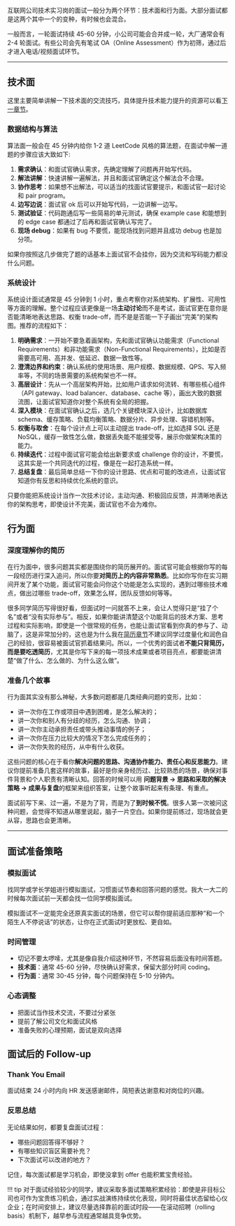 互联网公司技术实习岗的面试一般分为两个环节：技术面和行为面。大部分面试都是这两个其中一个的变种，有时候也会混合。

一般而言，一轮面试持续 45-60 分钟，小公司可能会合并成一轮，大厂通常会有 2-4 轮面试。有些公司会先有笔试 OA（Online Assessment）作为初筛，通过后才进入电话/视频面试环节。

---

## 技术面

这里主要简单讲解一下技术面的交流技巧，具体提升技术能力提升的资源可以看<a href="programming.html">下一章节</a>。

### 数据结构与算法

算法面一般会在 45 分钟内给你 1-2 道 LeetCode 风格的算法题，在面试中解一道题的步骤应该大致如下:

1. **需求确认**：和面试官确认需求，先确定理解了问题再开始写代码。
2. **解法讲解**：快速讲解一遍解法，并且和面试官确定这个解法合不合理。
3. **协作思考**：如果想不出解法，可以适当的找面试官要提示，和面试官一起讨论和 pair program。
4. **边写边说**：面试官 ok 后可以开始写代码，一边讲解一边写。
5. **测试验证**：代码跑通后写一些简易的单元测试，确保 example case 和能想到的 edge case 都通过了后再和面试官确认写完了。
6. **现场 debug**：如果有 bug 不要慌，能现场找到问题并且成功 debug 也是加分项。

如果你按照这几步做完了题的话基本上面试官不会挂你，因为交流和写码能力都没什么问题。

### 系统设计

系统设计面试通常是 45 分钟到 1 小时，重点考察你对系统架构、扩展性、可用性等方面的理解。整个过程应该更像是一场**主动讨论**而不是考试，面试官更在意你是否能清晰地表达思路、权衡 trade-off，而不是是否能一下子画出“完美”的架构图。推荐的流程如下：

1. **明确需求**：一开始不要急着画架构，先和面试官确认功能需求（Functional Requirements）和非功能需求（Non-Functional Requirements），比如是否需要高可用、高并发、低延迟、数据一致性等。
2. **澄清边界和约束**：确认系统的使用场景、用户规模、数据规模、QPS、写入频率等，不同的场景需要的系统构架也不一样。
3. **高层设计**：先从一个高层架构开始，比如用户请求如何流转、有哪些核心组件（API gateway、load balancer、database、cache 等），画出大致的数据流图，让面试官知道你对整个系统有全局的把握。
4. **深入模块**：在面试官确认之后，选几个关键模块深入设计，比如数据库 schema、缓存策略、负载均衡策略、数据分片、异步处理、容错机制等。
5. **权衡与取舍**：在每个设计点上可以主动提出 trade-off，比如选择 SQL 还是 NoSQL，缓存一致性怎么做，数据丢失能不能接受等，展示你做架构决策的能力。
6. **持续迭代**：过程中面试官可能会给出新要求或 challenge 你的设计，不要慌，这其实是一个共同迭代的过程，像是在一起打造系统一样。
7. **总结复盘**：最后简单总结一下你的设计思路、优点和可能的改进点，让面试官知道你有反思和持续优化系统的意识。

只要你能把系统设计当作一次技术讨论，主动沟通、积极回应反馈，并清晰地表达你的架构思考，即使设计不完美，面试官也不会为难你。

## 行为面

### 深度理解你的简历

在行为面中，很多问题其实都是围绕你的简历展开的。面试官可能会根据你写的每一段经历进行深入追问，所以你要**对简历上的内容非常熟悉**。比如你写你在实习期间开发了某个功能，面试官可能会问你这个功能是怎么实现的，遇到过哪些技术难点，做出过哪些 trade-off，效果怎么样，团队反馈如何等等。

很多同学简历写得很好看，但面试时一问就答不上来，会让人觉得只是“挂了个名”或者“没有实际参与”。相反，如果你能讲清楚这个功能背后的技术方案、思考过程和实际影响，即使是一个很常规的任务，也能让面试官看到你真的参与了、动脑了，这是非常加分的，这也是为什么我在<a href="resume.html">简历章节</a>不建议同学过度量化和润色自己的经验，很容易被面试官抓着结果问。所以，一个优秀的面试者**不能只背简历，而是要吃透简历**，尤其是你写下来的每一项技术成果或者项目亮点，都要能讲清楚“做了什么、怎么做的、为什么这么做”。

### 准备几个故事

行为面其实没有那么神秘，大多数问题都是几类经典问题的变形，比如：

- 讲一次你在工作或项目中遇到困难，是怎么解决的；
- 讲一次你和别人有分歧的经历，怎么沟通、协调；
- 讲一次你主动承担责任或带头推动事情的例子；
- 讲一次你在压力比较大的情况下怎么完成任务的；
- 讲一次你失败的经历，从中有什么收获。

这些问题的核心在于看你**解决问题的思路、沟通协作能力、责任心和反思能力**。建议你提前准备几套这样的故事，最好是你亲身经历过、比较熟悉的场景，确保对事件背景和个人职责有清晰认知。回答的时候可以用 **问题背景 → 思路和采取的解决策略 → 成果与复盘**的框架来组织答案，让整个故事听起来有条理、有重点。

面试前写下来、过一遍，不是为了背，而是为了**到时候不慌**。很多人第一次被问这种问题，会觉得不知道从哪里说起，脑子一片空白。如果你提前练过，现场就会更从容，思路也会更清晰。

---

## 面试准备策略

### 模拟面试

找同学或学长学姐进行模拟面试，习惯面试节奏和回答问题的感觉。我大一大二的时候每次面试前一天都会找一位同学模拟面试。

模拟面试不一定能完全还原真实面试的场景，但它可以帮你提前适应那种“和一个陌生人不停说话”的状态，让你在正式面试时更放松、更自如。

### 时间管理

- 切记不要太啰嗦，尤其是像自我介绍这种环节，不然容易后面没有时间答题。
- **技术面**：通常 45-60 分钟，尽快确认好需求，保留大部分时间 coding。
- **行为面**：通常 30-45 分钟，每个问题保持在 5-10 分钟内。

### 心态调整

- 把面试当作技术交流，不要过分紧张
- 提前了解公司文化和面试风格
- 准备失败的心理预期，面试是双向选择

## 面试后的 Follow-up

### Thank You Email

面试结束 24 小时内向 HR 发送感谢邮件，简短表达谢意和对岗位的兴趣。

### 反思总结

无论结果如何，都要复盘面试过程：

- 哪些问题回答得不够好？
- 有哪些知识盲区需要补充？
- 下次面试可以改进的地方？

记住，每次面试都是学习机会，即使没拿到 offer 也能积累宝贵经验。

<!-- prettier-ignore -->
!!! tip
	对于面试经验较少的同学，建议采取多面试策略积累经验：即使是非目标公司也可作为宝贵练习机会，通过实战演练持续优化表现，同时将最佳状态留给心仪企业；在时间安排上，建议尽量选择靠前的面试时段——在滚动招聘（rolling basis）机制下，越早参与流程通常越具竞争优势。
